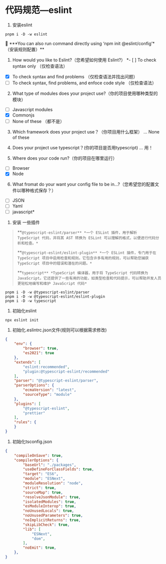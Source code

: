 # 代码规范—eslint

1. 安装eslint

```
pnpm i -D -w eslint
```

<aside>
📌 ***You can also run command directly using ‘npm init  @eslint/config’*
（安装规则配置）**

1.  How would you like to Eslint?（您希望如何使用 Eslint?）
*- [ ] To check syntax only （仅检查语法）
- [x] To check syntax and find problems （仅检查语法并找出问题）
- [ ] To check syntax, find problems, and enfoce code style （仅检查语法）

2. What type of modules does your project use?（你的项目使用哪种类型的模块）
- [ ] Javascript modules
- [x] Commonjs
- [ ] None of these （都不是）

3. Which framework does your project use？（你项目用什么框架）
… None of these

4.  Does your project use typescript？(你的项目是否用typescript)
… 用！

5. Where does your code run?（你的项目在哪里运行）
- [ ] Browser
- [x] Node

6. What fromat do your want your config file to be in…?（您希望您的配置文件以哪种格式保存？）
- [ ] JSON
- [ ] Yaml
- [ ] javascript*

</aside>

1. 安装 一些插件

> **`@typescript-eslint/parser**
*一个 ESLint 插件，用于解析 TypeScript 代码，并将其 AST 转换为 ESLint 可以理解的格式，以便进行代码分析和检查。*`
> 
> 
> **`@typescript-eslint/eslint-plugin**
> *一个 ESLint 插件，专门用于在 TypeScript 项目中启用检查和规则。它包含许多有用的规则，可以帮助您捕获 TypeScript 项目中的错误和潜在的问题。*`
> 
> **`typescript**
> *TypeScript 编译器，用于将 TypeScript 代码转换为 JavaScript。它还提供了一些有用的功能，如类型检查和代码提示，可以帮助开发人员更轻松地编写和维护 JavaScript 代码*`
> 

```
pnpm i -D -w @typescript-eslint/parser
pnpm i -D -w @typescript-eslint/eslint-plugin
pnpm i -D -w typescript
```

1. 初始化eslint

```
npx eslint init
```

1. 初始化.eslintrc.json文件(规则可以根据需求修改)

```json
{
    "env": {
        "browser": true,
        "es2021": true
    },
    "extends": [
        "eslint:recommended",
        "plugin:@typescript-eslint/recommended"
    ],
    "parser": "@typescript-eslint/parser",
    "parserOptions": {
        "ecmaVersion": "latest",
        "sourceType": "module"
    },
    "plugins": [
        "@typescript-eslint",
        "prettier"
    ],
    "rules": {
    }
}
```

1. 初始化tsconfig.json

```json
{
    "compileOnSave": true,
    "compilerOptions": {
        "baseUrl": "./packages",
        "useDefineForClassFields": true,
        "target": "ES6",
        "module": "ESNext",
        "moduleResolution": "node",
        "strict": true,
        "sourceMap": true,
        "resolveJsonModule": true,
        "isolatedModules": true,
        "esModuleInterop": true,
        "noUnusedLocals": true,
        "noUnusedParameters": true,
        "noImplicitReturns": true,
        "skipLibCheck": true,
        "lib": [
            "ESNext",
            "dom",
        ],
        "noEmit": true,
    },
}
```